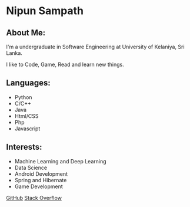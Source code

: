 # Nipun Sampath

## About Me:
I'm a undergraduate in Software Engineering at University of Kelaniya, Sri Lanka. 

I like to Code, Game, Read and learn new things. 




## Languages:

- Python
- C/C++
- Java
- Html/CSS
- Php
- Javascript



## Interests:

- Machine Learning and Deep Learning
- Data Science
- Android Development
- Spring and Hibernate
- Game Development


[GitHub](https://github.com/nipunsampath)
[Stack Overflow](https://stackoverflow.com/users/7992142/nipun-sampath)


